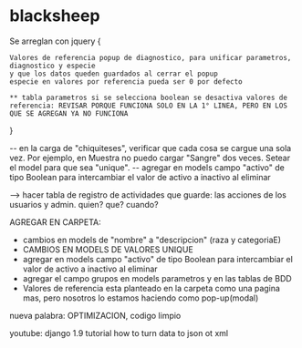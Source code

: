 # blacksheep

Se arreglan con jquery {

	Valores de referencia popup de diagnostico, para unificar parametros, diagnostico y especie
	y que los datos queden guardados al cerrar el popup
	especie en valores por referencia pueda ser 0 por defecto

	** tabla parametros si se selecciona boolean se desactiva valores de referencia: REVISAR PORQUE FUNCIONA SOLO EN LA 1° LINEA, PERO EN LOS QUE SE AGREGAN YA NO FUNCIONA

}

-- en la carga de "chiquiteses", verificar que cada cosa se cargue una sola vez. Por ejemplo, en Muestra no puedo cargar "Sangre" dos veces. Setear el model para que sea "unique".
-- agregar en models campo "activo" de tipo Boolean para intercambiar el valor de activo a inactivo al eliminar

--> hacer tabla de registro de actividades que guarde: las acciones de los usuarios y admin. quien? que? cuando?



AGREGAR EN CARPETA:
- cambios en models de "nombre" a "descripcion" (raza y categoriaE)
- CAMBIOS EN MODELS DE VALORES UNIQUE
- agregar en models campo "activo" de tipo Boolean para intercambiar el valor de activo a inactivo al eliminar
- agregar el campo grupos en models parametros y en las tablas de BDD
- Valores de referencia esta planteado en la carpeta como una pagina mas, pero nosotros lo estamos haciendo como pop-up(modal)



nueva palabra: OPTIMIZACION, codigo limpio

youtube: django 1.9 tutorial how to turn data to json ot xml
